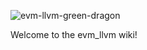 ![evm-llvm-green-dragon](https://user-images.githubusercontent.com/450283/63640209-85cb3c00-c66b-11e9-9610-0c339ae66ac7.png)


Welcome to the evm_llvm wiki!
